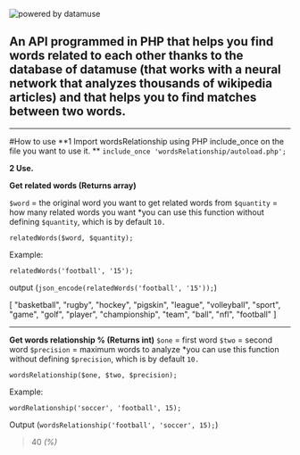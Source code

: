 ﻿![powered by datamuse](https://i.imgur.com/VEZEDkj.png)

An API programmed in PHP that helps you find words related to each other thanks to the database of datamuse (that works with a neural network that analyzes thousands of wikipedia articles) and that helps you to find matches between two words.
------------------------------------------------------------------------

----------
#How to use
**1 Import wordsRelationship using PHP include_once on the file you want to use it. **
`include_once 'wordsRelationship/autoload.php';`

**2 Use.** 

**Get related words (Returns array)**

`$word` = the original word you want to get related words from
`$quantity` = how many related words you want
*you can use this function without defining `$quantity`, which is by default `10.`

    relatedWords($word, $quantity);
   Example:

    relatedWords('football', '15');
output (`json_encode(relatedWords('football', '15'));`)
> 
[
  "basketball",
  "rugby",
  "hockey",
  "pigskin",
  "league",
  "volleyball",
  "sport",
  "game",
  "golf",
  "player",
  "championship",
  "team",
  "ball",
  "nfl",
  "football"
]


----------
**Get words relationship % (Returns int)**
`$one` = first word
`$two` = second word
`$precision` = maximum words to analyze
*you can use this function without defining `$precision`, which is by default `10.`

    wordsRelationship($one, $two, $precision);
Example: 

    wordRelationship('soccer', 'football', 15);
Output (`wordsRelationship('football', 'soccer', 15);`)

> 40 *(%)*
